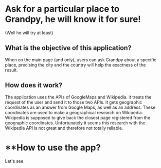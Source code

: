 # **Ask for a particular place to Grandpy, he will know it for sure!**
(Well he will try at least)

## What is the objective of this application? 

When on the main page (and only), users can ask Grandpy about a specific place, precising the city and the country will help the exactness of the result.

## How does it work?

The application uses the APIs of GoogleMaps and Wikipedia. 
It treats the request of the user and send it to those two APIs.
It gets geographic coordinates as an answer from Google Maps, as well as an address.
These coordinates are used to make a geographical research on Wikipedia.
Wikipedia is supposed to give back the closest page registered from the geographic coordinates.
Unfortunately it seems this research with the Wikipedia API is not great and therefore not totally reliable.

# **How to use the app?

Let's see
